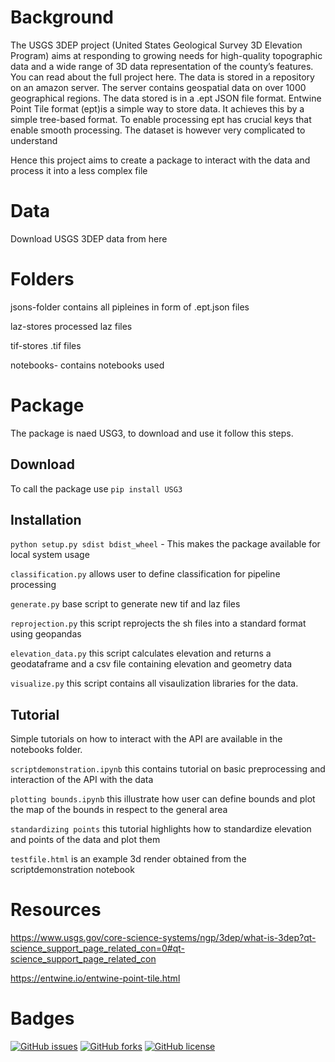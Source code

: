 # Background
The USGS 3DEP project (United States Geological Survey 3D Elevation Program) aims at responding to growing needs for high-quality topographic data and a wide range of 3D data representation of the county’s features. You can read about the full project here.
The data is stored in a repository on an amazon server. The server contains geospatial data on over 1000 geographical regions. The data stored is in a .ept JSON file format. Entwine Point Tile format (ept)is a simple way to store data. It achieves this by a simple tree-based format. To enable processing ept has crucial keys that enable smooth processing. The dataset is however very complicated to understand

Hence this project aims to create a package to interact with the data and process it into a less complex file

# Data

Download USGS 3DEP data from here

# Folders
jsons-folder contains all pipleines in form of .ept.json files

laz-stores processed laz files

tif-stores .tif files

notebooks- contains notebooks used




# Package

The package is naed USG3, to download and use it follow this steps.



## Download

To call the package use  `` pip install USG3 `` 


## Installation


``` python setup.py sdist bdist_wheel ``` - This makes the package available for local system usage  

``` classification.py ``` allows user to define classification for pipeline processing

``` generate.py ``` base script to generate new tif and laz files

``` reprojection.py ``` this script reprojects the sh files into a standard format using geopandas

``` elevation_data.py ``` this script calculates elevation and returns a geodataframe and a csv file containing elevation and geometry data

``` visualize.py ``` this script contains all visaulization libraries for the data.


## Tutorial 

Simple tutorials on how to interact with the API are available in the notebooks folder.

``` scriptdemonstration.ipynb ``` this contains tutorial on basic preprocessing and interaction of the API with the data

``` plotting bounds.ipynb ``` this illustrate how user can define bounds and plot the map of the bounds in respect to the general area

``` standardizing points ``` this tutorial highlights how to standardize elevation and points of the data and plot them 

``` testfile.html ``` is an example 3d render obtained from the scriptdemonstration notebook



# Resources
https://www.usgs.gov/core-science-systems/ngp/3dep/what-is-3dep?qt-science_support_page_related_con=0#qt-science_support_page_related_con

https://entwine.io/entwine-point-tile.html

# Badges
[![GitHub issues](https://img.shields.io/github/issues/Blvisse/USG3-DataEngineering?style=for-the-badge)](https://github.com/Blvisse/USG3-DataEngineering/issues)
[![GitHub forks](https://img.shields.io/github/forks/Blvisse/USG3-DataEngineering?style=for-the-badge)](https://github.com/Blvisse/USG3-DataEngineering/network)
[![GitHub license](https://img.shields.io/github/license/Blvisse/USG3-DataEngineering?style=for-the-badge)](https://github.com/Blvisse/USG3-DataEngineering)
